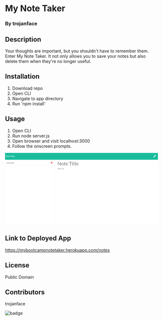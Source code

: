 
# My Note Taker
### By trojanface

## Description
Your thoughts are important, but you shouldn't have to remember them. Enter My Note Taker. It not only allows you to save your notes but also delete them when they're no longer useful.

## Installation
1. Download repo
2. Open CLI 
3. Navigate to app directory
4. Run 'npm install'

## Usage
1. Open CLI
2. Run node server.js
3. Open browser and visit localhost:3000
4. Follow the onscreen prompts.

![A screenshot of Note Taker](screenshot.png)

## Link to Deployed App
https://mybootcampnotetaker.herokuapp.com/notes

## License
Public Domain

## Contributors
trojanface


![badge](https://img.shields.io/badge/isAwesome-YES-green)